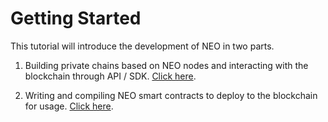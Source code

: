 # Getting Started

This tutorial will introduce the development of NEO in two parts.
 
1. Building private chains based on NEO nodes and interacting with the blockchain through API / SDK. [Click here](node/introduction.md).

2. Writing and compiling NEO smart contracts to deploy to the blockchain for usage. [Click here](sc/introduction.md).
